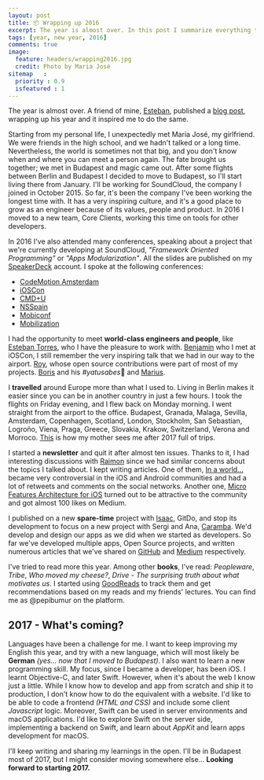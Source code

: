 ```yaml
---
layout: post
title: 📦 Wrapping up 2016
excerpt: The year is almost over. In this post I summarize everything that happened this year and my new year resolutions.
tags: [year, new year, 2016]
comments: true
image:
  feature: headers/wrapping2016.jpg
  credit: Photo by Maria José
sitemap   :
  priority : 0.9
  isfeatured : 1
---
```


The year is almost over. A friend of mine, [Esteban](https://twitter.com/esttorhe), published a [blog post](https://estebantorr.es/blog/2016/12/16/Wrapping-up-2017/), wrapping up his year and it inspired me to do the same.

Starting from my personal life, I unexpectedly met Maria José, my girlfriend. We were friends in the high school, and we hadn't talked or a long time. Nevertheless, the world is sometimes not that big, and you don't know when and where you can meet a person again. The fate brought us together; we met in Budapest and magic came out. After some flights between Berlin and Budapest I decided to move to Budapest, so I'll start living there from January. I'll be working for SoundCloud, the company I joined in October 2015. So far, it's been the company I've been working the longest time with. It has a very inspiring culture, and it's a good place to grow as an engineer because of its values, people and product. In 2016 I moved to a new team, Core Clients, working this time on tools for other developers.

In 2016 I've also attended many conferences, speaking about a project that we're currently developing at SoundCloud, *"Framework Oriented Programming"* or *"Apps Modularization"*. All the slides are published on my [SpeakerDeck](http://speakerdeck.com/pepibumur) account. I spoke at the following conferences:

- [CodeMotion Amsterdam](http://amsterdam2016.codemotionworld.com/)
- [iOSCon](https://skillsmatter.com/conferences/7598-ioscon-2016-the-conference-for-ios-and-swift-developers)
- [CMD+U](http://www.cmduconf.com/)
- [NSSpain](http://2016.nsspain.com/)
- [Mobiconf](http://www.2016.mobiconf.org/)
- [Mobilization](http://2016.mobilization.pl/)

I had the opportunity to meet **world-class engineers and people**, like [Esteban Torres](https://twitter.com/esttorhe), who I have the pleasure to work with. [Benjamin](https://twitter.com/benjaminencz) who I met at iOSCon, I still remember the very inspiring talk that we had in our way to the airport. [Roy](https://twitter.com/marmelroy), whose open source contributions were part of most of my projects. [Boris](https://twitter.com/NeoNacho) and his *#yatusabes*🍷 and [Marius](https://twitter.com/mrackwitz).

I **travelled** around Europe more than what I used to. Living in Berlin makes it easier since you can be in another country in just a few hours. I took the flights on Friday evening, and I flew back on Monday morning. I went straight from the airport to the office. Budapest, Granada, Malaga, Sevilla, Amsterdam, Copenhagen, Scotland, London, Stockholm, San Sebastian, Logroño, Viena, Praga, Greece, Slovakia, Krakow, Switzerland, Verona and Morroco. [This](https://pbs.twimg.com/profile_images/2218121082/mochilo.jpg) is how my mother sees me after 2017 full of trips.

I started a **newsletter** and quit it after almost ten issues. Thanks to it, I had interesting discussions with [Raimon](https://twitter.com/wolffan) since we had similar concerns about the topics I talked about. I kept writing articles. One of them, [In a world...](http://ppinera.es/2016/11/16/in-a-world.html) became very controversial in the iOS and Android communities and had a lot of retweets and comments on the social networks. Another one, [Micro Features Architecture for iOS](https://blog.caramba.io/micro-features-architecture-for-ios-f81ca18f03ac) turned out to be attractive to the community and got almost 100 likes on Medium.

I published on a new **spare-time** project with [Isaac](https://twitter.com/saky), GitDo, and stop its development to focus on a new project with Sergi and Ana, [Caramba](http://caramba.io). We'd develop and design our apps as we did when we started as developers. So far we've developed multiple apps, Open Source projects, and written numerous articles that we've shared on [GitHub](https://github.com/carambalabs) and [Medium](https://medium.com/@caramba) respectively. 

I've tried to read more this year. Among other **books**, I've read: *Peopleware*, *Tribe*, *Who moved my cheese?*, *Drive - The surprising truth about what motivates us*. I started using [GoodReads](https://goodreads.com) to track them and get recommendations based on my reads and my friends' lectures. You can find me as @pepibumur on the platform.


## 2017 - What's coming?
Languages have been a challenge for me. I want to keep improving my English this year, and try with a new language, which will most likely be **German** *(yes... now that I moved to Budapest)*. I also want to learn a new programming skill. My focus, since I became a developer, has been iOS. I learnt Objective-C, and later Swift. However, when it's about the web I know just a little. While I know how to develop and app from scratch and ship it to production, I don't know how to do the equivalent with a website. I'd like to be able to code a frontend *(HTML and CSS)* and include some client *Javascript* logic. Moreover, Swift can be used in server environments and macOS applications. I'd like to explore Swift on the server side, implementing a backend on Swift, and learn about *AppKit* and learn apps development for macOS.

I'll keep writing and sharing my learnings in the open. I'll be in Budapest most of 2017, but I might consider moving somewhere else... **Looking forward to starting 2017.**
